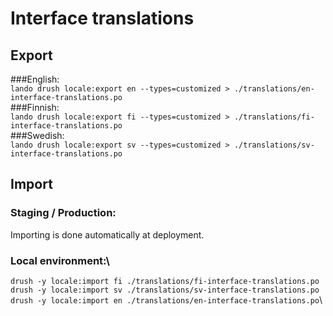 # Interface translations

## Export

###English:\
`lando drush locale:export en --types=customized > ./translations/en-interface-translations.po`\
###Finnish:\
`lando drush locale:export fi --types=customized > ./translations/fi-interface-translations.po`\
###Swedish:\
`lando drush locale:export sv --types=customized > ./translations/sv-interface-translations.po`

## Import

### Staging / Production:
Importing is done automatically at deployment.

### Local environment:\
`drush -y locale:import fi ./translations/fi-interface-translations.po`\
`drush -y locale:import sv ./translations/sv-interface-translations.po`\
`drush -y locale:import en ./translations/en-interface-translations.po`\
    
